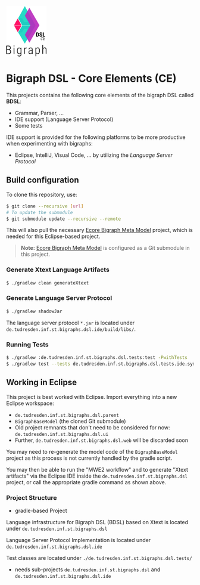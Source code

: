 <img src="./etc/bigraph-dsl-logo.png" style="zoom:90%;" />

# Bigraph DSL - Core Elements (CE)

This projects contains the following core elements of the bigraph DSL called **BDSL**:
- Grammar, Parser, ...
- IDE support (Language Server Protocol)
- Some tests

IDE support is provided for the following platforms to be more productive when experimenting with bigraphs:

- Eclipse, IntelliJ, Visual Code, ... by utilizing the *Language Server Protocol*

## Build configuration

To clone this repository, use:

```bash
$ git clone --recursive [url]
# To update the submodule
$ git submodule update --recursive --remote
```

This will also pull the necessary [Ecore Bigraph Meta Model]() project, which is needed for this Eclipse-based project.

> **Note:** [Ecore Bigraph Meta Model]() is configured as a Git submodule in this project.



### Generate Xtext Language Artifacts

```bash
$ ./gradlew clean generateXtext
```

### Generate Language Server Protocol

```bash
$ ./gradlew shadowJar
```
The language server protocol `*.jar` is located under `de.tudresden.inf.st.bigraphs.dsl.ide/build/libs/`.

### Running Tests

```bash
$ ./gradlew :de.tudresden.inf.st.bigraphs.dsl.tests:test -PwithTests
$ ./gradlew test --tests de.tudresden.inf.st.bigraphs.dsl.tests.ide.sym* -PwithTests
```



## Working in Eclipse

This project is best worked with Eclipse. Import everything into a new Eclipse workspace:

- `de.tudresden.inf.st.bigraphs.dsl.parent`
- `BigraphBaseModel` (the cloned Git submodule)
- Old project remnants that don't need to be considered for now: `de.tudresden.inf.st.bigraphs.dsl.ui`
- Further, `de.tudresden.inf.st.bigraphs.dsl.web` will be discarded soon

You may need to re-generate the model code of the `BigraphBaseModel` project as this process is not currently handled by the gradle script.

You may then be able to run the "MWE2 workflow" and to generate "Xtext artifacts" via the Eclipse IDE inside the `de.tudresden.inf.st.bigraphs.dsl` project, or call the appropriate gradle command as shown above.

### Project Structure

- gradle-based Project

Language infrastructure for Bigraph DSL (BDSL) based on Xtext is located under `de.tudresden.inf.st.bigraphs.dsl` 

Language Server Protocol Implementation is located under `de.tudresden.inf.st.bigraphs.dsl.ide`

Test classes are located under `./de.tudresden.inf.st.bigraphs.dsl.tests/`

- needs sub-projects `de.tudresden.inf.st.bigraphs.dsl` and `de.tudresden.inf.st.bigraphs.dsl.ide`



